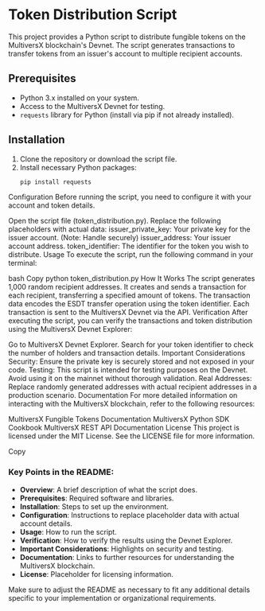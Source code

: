 # Token Distribution Script

This project provides a Python script to distribute fungible tokens on the MultiversX blockchain's Devnet. The script generates transactions to transfer tokens from an issuer's account to multiple recipient accounts.

## Prerequisites

- Python 3.x installed on your system.
- Access to the MultiversX Devnet for testing.
- `requests` library for Python (install via pip if not already installed).

## Installation

1. Clone the repository or download the script file.
2. Install necessary Python packages:
   ```bash
   pip install requests
Configuration
Before running the script, you need to configure it with your account and token details.

Open the script file (token_distribution.py).
Replace the following placeholders with actual data:
issuer_private_key: Your private key for the issuer account. (Note: Handle securely)
issuer_address: Your issuer account address.
token_identifier: The identifier for the token you wish to distribute.
Usage
To execute the script, run the following command in your terminal:

bash
Copy
python token_distribution.py
How It Works
The script generates 1,000 random recipient addresses.
It creates and sends a transaction for each recipient, transferring a specified amount of tokens.
The transaction data encodes the ESDT transfer operation using the token identifier.
Each transaction is sent to the MultiversX Devnet via the API.
Verification
After executing the script, you can verify the transactions and token distribution using the MultiversX Devnet Explorer:

Go to MultiversX Devnet Explorer.
Search for your token identifier to check the number of holders and transaction details.
Important Considerations
Security: Ensure the private key is securely stored and not exposed in your code.
Testing: This script is intended for testing purposes on the Devnet. Avoid using it on the mainnet without thorough validation.
Real Addresses: Replace randomly generated addresses with actual recipient addresses in a production scenario.
Documentation
For more detailed information on interacting with the MultiversX blockchain, refer to the following resources:

MultiversX Fungible Tokens Documentation
MultiversX Python SDK Cookbook
MultiversX REST API Documentation
License
This project is licensed under the MIT License. See the LICENSE file for more information.

Copy

### Key Points in the README:

- **Overview**: A brief description of what the script does.
- **Prerequisites**: Required software and libraries.
- **Installation**: Steps to set up the environment.
- **Configuration**: Instructions to replace placeholder data with actual account details.
- **Usage**: How to run the script.
- **Verification**: How to verify the results using the Devnet Explorer.
- **Important Considerations**: Highlights on security and testing.
- **Documentation**: Links to further resources for understanding the MultiversX blockchain.
- **License**: Placeholder for licensing information.

Make sure to adjust the README as necessary to fit any additional details specific to your implementation or organizational requirements.